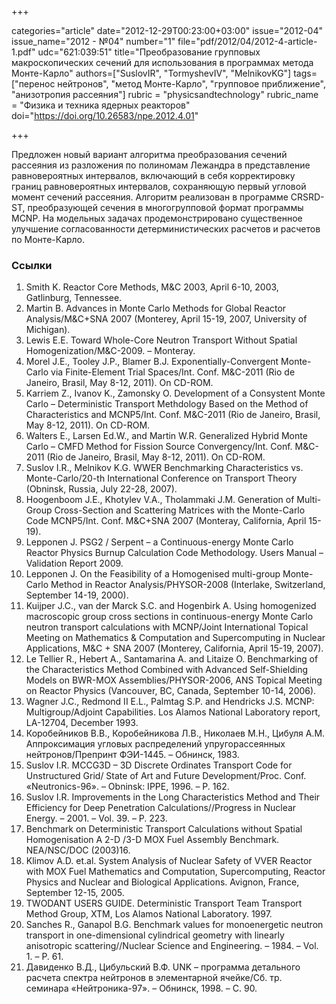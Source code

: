 +++

categories="article"
date="2012-12-29T00:23:00+03:00"
issue="2012-04"
issue_name="2012 - №04"
number="1"
file="pdf/2012/04/2012-4-article-1.pdf"
udc="621:039:51"
title="Преобразование групповых макроскопических сечений для использования в программах метода Монте-Карло"
authors=["SuslovIR", "TormyshevIV", "MelnikovKG"]
tags=["перенос нейтронов", "метод Монте-Карло", "групповое приближение", "анизотропия рассеяния"]
rubric = "physicsandtechnology"
rubric_name = "Физика и техника ядерных реакторов"
doi="https://doi.org/10.26583/npe.2012.4.01"

+++

Предложен новый вариант алгоритма преобразования сечений рассеяния из разложения по полиномам Лежандра в представление равновероятных интервалов, включающий в себя корректировку границ равновероятных интервалов, сохраняющую первый угловой момент сечений рассеяния. Алгоритм реализован в программе CRSRD-ST, преобразующей сечения в многогрупповой формат программы MCNP. На модельных задачах продемонстрировано существенное улучшение согласованности детерминистических расчетов и расчетов по Монте-Карло.

### Ссылки

1. Smith K. Reactor Core Methods, M&C 2003, April 6-10, 2003, Gatlinburg, Tennessee.
2. Martin B. Advances in Monte Carlo Methods for Global Reactor Analysis/M&C+SNA 2007 (Monterey, April 15-19, 2007, University of Michigan).
3. Lewis E.E. Toward Whole-Core Neutron Transport Without Spatial Homogenization/M&C-2009. – Monteray.
4. Morel J.E., Tooley J.P., Blamer B.J. Exponentially-Convergent Monte-Carlo via Finite-Element Trial Spaces/Int. Conf. M&C-2011 (Rio de Janeiro, Brasil, May 8-12, 2011). On CD-ROM.
5. Karriem Z., Ivanov K., Zamonsky O. Development of a Consystent Monte Carlo – Deterministic Transport Methdology Based on the Method of Characteristics and MCNP5/Int. Conf. M&C-2011 (Rio de Janeiro, Brasil, May 8-12, 2011). On CD-ROM.
6. Walters E., Larsen Ed.W., and Martin W.R. Generalized Hybrid Monte Carlo – CMFD Method for Fission Source Convergency/Int. Conf. M&C-2011 (Rio de Janeiro, Brasil, May 8-12, 2011). On CD-ROM.
7. Suslov I.R., Melnikov K.G. WWER Benchmarking Characteristics vs. Monte-Carlo/20-th International Conference on Transport Theory (Obninsk, Russia, July 22-28, 2007).
8. Hoogenboom J.E., Khotylev V.A., Tholammaki J.M. Generation of Multi-Group Cross-Section and Scattering Matrices with the Monte-Carlo Code MCNP5/Int. Conf. M&C+SNA 2007 (Monteray, California, April 15-19).
9. Leppоnen J. PSG2 / Serpent – a Continuous-energy Monte Carlo Reactor Physics Burnup Calculation Code Methodology. Users Manual – Validation Report 2009.
10. Leppоnen J. On the Feasibility of a Homogenised multi-group Monte-Carlo Method in Reactor Analysis/PHYSOR-2008 (Interlake, Switzerland, September 14-19, 2000).
11. Kuijper J.C., van der Marck S.C. and Hogenbirk A. Using homogenized macroscopic group cross sections in сontinuous-energy Monte Carlo neutron transport сalculations with MCNP/Joint International Topical Meeting on Mathematics & Computation and Supercomputing in Nuclear Applications, M&C + SNA 2007 (Monterey, California, April 15-19, 2007).
12. Le Tellier R., Hebert A., Santamarina A. and Litaize O. Benchmarking of the Characteristics Method Combined with Advanced Self-Shielding Models on BWR-MOX Assemblies/PHYSOR-2006, ANS Topical Meeting on Reactor Physics (Vancouver, BC, Canada, September 10-14, 2006).
13. Wagner J.C., Redmond II E.L., Palmtag S.P. and Hendricks J.S. MCNP: Multigroup/Adjoint Capabilities. Los Alamos National Laboratory report, LA-12704, December 1993.
14. Коробейников В.В., Коробейникова Л.В., Николаев М.Н., Цибуля А.М. Аппроксимация угловых распределений упругорассеянных нейтронов/Препринт ФЭИ-1445. – Обнинск, 1983.
15. Suslov I.R. MCCG3D – 3D Discrete Ordinates Transport Code for Unstructured Grid/ State of Art and Future Development/Proc. Conf. «Neutronics-96». – Obninsk: IPPE, 1996. – P. 162.
16. Suslov I.R. Improvements in the Long Characteristics Method and Their Efficiency for Deep Penetration Calculations//Progress in Nuclear Energy. – 2001. – Vol. 39. – P. 223.
17. Benchmark on Deterministic Transport Calculations without Spatial Homogenisation A 2-D /3-D MOX Fuel Assembly Benchmark. NEA/NSC/DOC (2003)16.
18. Klimov A.D. et.al. System Analysis of Nuclear Safety of VVER Reactor with MOX Fuel Mathematics and Computation, Supercomputing, Reactor Physics and Nuclear and Biological Applications. Avignon, France, September 12-15, 2005.
19. TWODANT USERS GUIDE. Deterministic Transport Team Transport Method Group, XTM, Los Alamos National Laboratory. 1997.
20. Sanches R., Ganapol B.G. Benchmark values for monoenergetic neutron transport in one-dimensional cylindrical geometry with linearly anisotropic scattering//Nuclear Science and Engineering. – 1984. – Vol. 1. – P. 61.
21. Давиденко В.Д., Цибульский В.Ф. UNK – программа детального расчета спектра нейтронов в элементарной ячейке/Сб. тр. семинара «Нейтроника-97». – Обнинск, 1998. – С. 90.